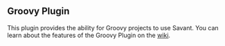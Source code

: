 ## Groovy Plugin

This plugin provides the ability for Groovy projects to use Savant. You can learn about the features of the Groovy Plugin on the [wiki](https://github.com/inversoft/savant-groovy-plugin/wiki/Home).
